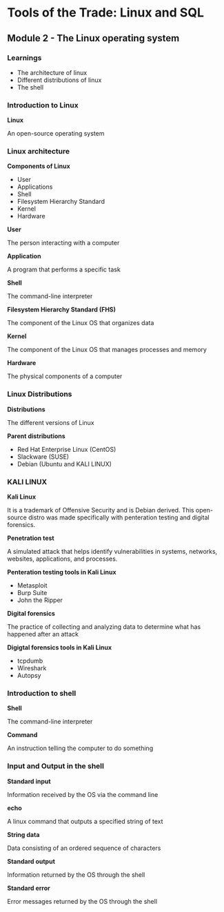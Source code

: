 # Tools of the Trade: Linux and SQL

## Module 2 - The Linux operating system

### Learnings

- The architecture of linux
- Different distributions of linux
- The shell

### Introduction to Linux

**Linux** 

An open-source operating system


### Linux architecture

**Components of Linux**

- User
- Applications
- Shell
- Filesystem Hierarchy Standard
- Kernel
- Hardware

**User**

The person interacting with a computer

**Application**

A program that performs a specific task

**Shell**

The command-line interpreter

**Filesystem Hierarchy Standard (FHS)**

The component of the Linux OS that organizes data

**Kernel**

The component of the Linux OS that manages processes and memory

**Hardware**

The physical components of a computer


### Linux Distributions

**Distributions**

The different versions of Linux

**Parent distributions**

- Red Hat Enterprise Linux (CentOS)
- Slackware (SUSE)
- Debian (Ubuntu and KALI LINUX)


### KALI LINUX

**Kali Linux**

It is a trademark of Offensive Security and is Debian derived. This open-source distro was made specifically with penteration testing and digital forensics.

**Penetration test**

A simulated attack that helps identify vulnerabilities in systems, networks, websites, applications, and processes.

**Penteration testing tools in Kali Linux**

- Metasploit
- Burp Suite
- John the Ripper

**Digital forensics**

The practice of collecting and analyzing data to determine what has happened after an attack

**Digigtal forensics tools in Kali Linux**

- tcpdumb
- Wireshark
- Autopsy


### Introduction to shell

**Shell**

The command-line interpreter

**Command**

An instruction telling the computer to do something


### Input and Output in the shell

**Standard input**

Information received by the OS via the command line

**echo**

A linux command that outputs a specified string of text

**String data**

Data consisting of an ordered sequence of characters

**Standard output**

Information returned by the OS through the shell

**Standard error**

Error messages returned by the OS through the shell

